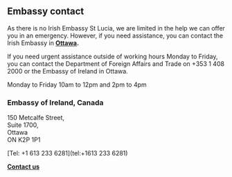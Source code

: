 ## Embassy contact

As there is no Irish Embassy St Lucia, we are limited in the help we can offer you in an emergency. However, if you need assistance, you can contact the Irish Embassy in [**Ottawa**](https://www.ireland.ie/en/canada/ottawa/)**.**

If you need urgent assistance outside of working hours Monday to Friday, you can contact the Department of Foreign Affairs and Trade on +353 1 408 2000 or the Embassy of Ireland in Ottawa.

Monday to Friday 10am to 12pm and 2pm to 4pm

### Embassy of Ireland, Canada

150 Metcalfe Street,   
Suite 1700,   
Ottawa   
ON K2P 1P1

[Tel: +1 613 233 6281](tel:+1613 233 6281)

[**Contact us**](/en/canada/ottawa/contact/)